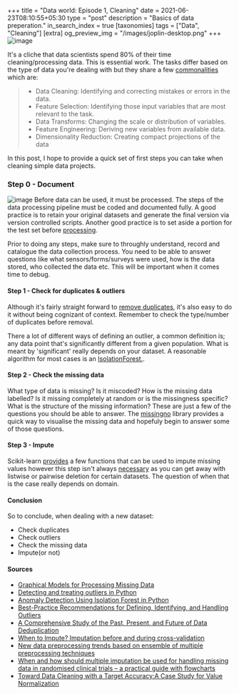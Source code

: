 +++
title = "Data world: Episode 1, Cleaning"
date = 2021-06-23T08:10:55+05:30
type = "post"
description = "Basics of data preperation."
in_search_index = true
[taxonomies]
tags = ["Data", "Cleaning"]
[extra]
og_preview_img = "/images/joplin-desktop.png"
+++
![image](https://raw.githubusercontent.com/chiphuyen/ml-interviews-book/master/contents/images/image1.png)

It's a cliche that data scientists spend 80% of their time cleaning/processing data. This is essential work. The tasks differ based on the type of data you're dealing with but they share a few [commonalities](https://machinelearningmastery.com/data-preparation-for-machine-learning/) which are: 
> - Data Cleaning:  Identifying and correcting mistakes or errors in the data.
> - Feature Selection:  Identifying those input variables that are most relevant to the task.
> - Data Transforms:  Changing the scale or distribution of variables.
> - Feature Engineering:  Deriving new variables from available data.
> - Dimensionality Reduction:  Creating compact projections of the data 

In this post, I hope to provide a quick set of first steps you can take when cleaning simple data projects.

### Step 0 - Document  
![image](/images/ML_CYCLE.PNG)
Before data can be used, it must be processed. The steps of the data processing pipeline must be coded and documented fully. A good practice is to retain your original datasets and generate the final version via version controlled scripts. Another good practice is to set aside a portion for the test set before [processing](https://www.kaggle.com/alexisbcook/data-leakage).

Prior to doing any steps, make sure to throughly understand, record and catalogue the data collection process. You need to be able to answer questions like what sensors/forms/surveys were used, how is the data stored, who collected the data etc. This will be important when it comes time to debug. 

#### Step 1 - Check for duplicates & outliers 
Although it's fairly straight forward to [remove duplicates](https://pandas.pydata.org/docs/reference/api/pandas.DataFrame.drop_duplicates.html), it's also easy to do it without being cognizant of context. Remember to check the type/number of duplicates before removal. 

There a lot of different ways of defining an outlier, a common definition is; any data point that's significantly different from a given population. What is meant by 'significant' really depends on your dataset.  A reasonable algorithm for most cases is an [IsolationForest.](https://scikit-learn.org/stable/modules/generated/sklearn.ensemble.IsolationForest.html).   
 
#### Step 2 - Check the missing data
What type of data is missing? Is it miscoded? How is the missing data labelled? Is it missing completely at random or is the missingness specific? What is the structure of the missing information? These are just a few of the questions you should be able to answer. The [missingno](https://github.com/ResidentMario/missingno) library provides a quick way to visualise the missing data and hopefuly begin to answer some of those questions. 
#### Step 3 - Impute 
Scikit-learn [provides](https://scikit-learn.org/stable/modules/impute.html) a few functions that can be used to impute missing values however this step isn't always [necessary](https://www.paultwin.com/wp-content/uploads/Lodder_1140873_Paper_Imputation.pdf) as you can get away with listwise or pairwise deletion for certain datasets. The question of when that is the case really depends on domain. 
#### Conclusion 
So to conclude, when dealing with a new dataset: 
- Check duplicates
- Check outliers
- Check the missing data
- Impute(or not)

#### Sources
- [Graphical Models for Processing Missing Data](https://arxiv.org/pdf/1801.03583.pdf)
- [Detecting and treating outliers in Python](https://towardsdatascience.com/detecting-and-treating-outliers-in-python-part-1-4ece5098b755)
- [Anomaly Detection Using Isolation Forest in Python](https://blog.paperspace.com/anomaly-detection-isolation-forest/)
- [Best-Practice Recommendations for Defining, Identifying, and Handling Outliers](https://journals.sagepub.com/doi/10.1177/1094428112470848)
- [A Comprehensive Study of the Past, Present, and Future of Data Deduplication](https://ieeexplore.ieee.org/abstract/document/7529062)
- [When to Impute? Imputation before and during cross-validation](https://arxiv.org/pdf/2010.00718.pdf)
- [New data preprocessing trends based on ensemble of multiple preprocessing techniques](https://www.sciencedirect.com/science/article/pii/S0165993620302740)
- [When and how should multiple imputation be used for handling missing data in randomised clinical trials – a practical guide with flowcharts](https://bmcmedresmethodol.biomedcentral.com/articles/10.1186/s12874-017-0442-1https://bmcmedresmethodol.biomedcentral.com/articles/10.1186/s12874-017-0442-1)
- [Toward Data Cleaning with a Target Accuracy:A Case Study for Value Normalization](https://arxiv.org/pdf/2101.05308.pdf)

